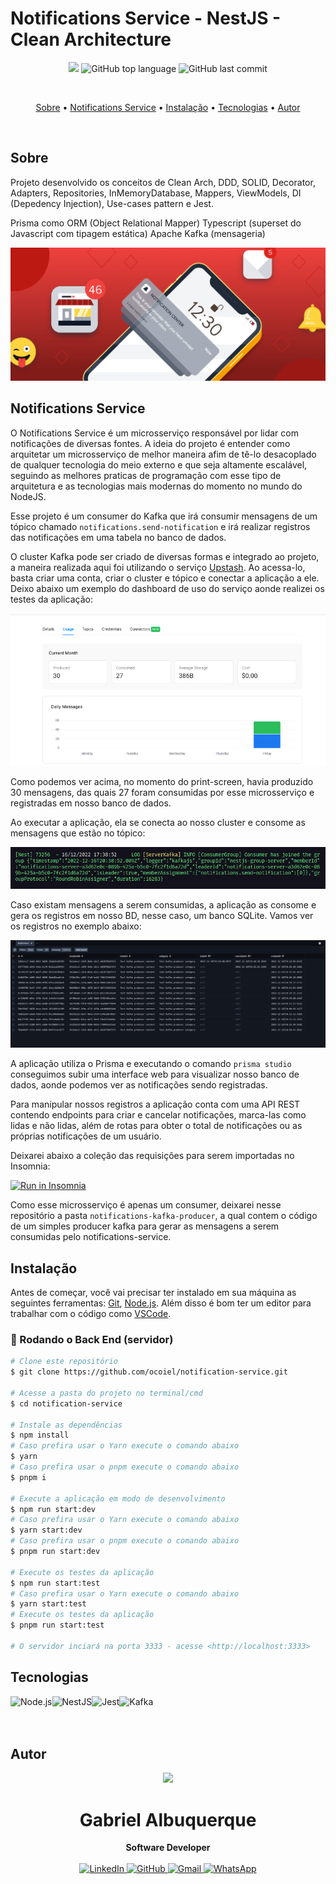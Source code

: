 # Notifications Service - NestJS - Clean Architecture

<p align="center">
  <img src="https://img.shields.io/static/v1?label=Notifications&message=Service&color=blueviolet&style=for-the-badge"/>
  <img alt="GitHub top language" src="https://img.shields.io/github/languages/top/ocoiel/notification-service?color=blueviolet&logo=TypeScript&logoColor=white&style=for-the-badge">
  <img alt="GitHub last commit" src="https://img.shields.io/github/last-commit/ocoiel/notification-service?color=blueviolet&style=for-the-badge">
</p>
<br>

<p align="center">
  <a href="#sobre">Sobre</a> •
  <a href="#notifications-service">Notifications Service</a> •
  <a href="#instalação">Instalação</a> •
  <a href="#tecnologias">Tecnologias</a> •
  <a href="#autor">Autor</a>
</p>

<br>

## Sobre

Projeto desenvolvido os conceitos de Clean Arch, DDD, SOLID, Decorator, Adapters, Repositories, InMemoryDatabase, Mappers, ViewModels, DI (Depedency Injection), Use-cases pattern e Jest.

Prisma como ORM (Object Relational Mapper)
Typescript (superset do Javascript com tipagem estática)
Apache Kafka (mensageria)

<img src="./readme/wallpaper.png" alt="Wallpaper" />

## Notifications Service

O Notifications Service é um microsserviço responsável por lidar com notificações de diversas fontes. A ideia do projeto é entender como arquitetar um microsserviço de melhor maneira afim de tê-lo desacoplado de qualquer tecnologia do meio externo e que seja altamente escalável, seguindo as melhores praticas de programação com esse tipo de arquitetura e as tecnologias mais modernas do momento no mundo do NodeJS.

Esse projeto é um consumer do Kafka que irá consumir mensagens de um tópico chamado `notifications.send-notification` e irá realizar registros das notificações em uma tabela no banco de dados.

O cluster Kafka pode ser criado de diversas formas e integrado ao projeto, a maneira realizada aqui foi utilizando o serviço [Upstash](https://console.upstash.com/kafka). Ao acessa-lo, basta criar uma conta, criar o cluster e tópico e conectar a aplicação a ele. Deixo abaixo um exemplo do dashboard de uso do serviço aonde realizei os testes da aplicação:

![Upstash Dashboard](./readme/upstash-dash.png)

Como podemos ver acima, no momento do print-screen, havia produzido 30 mensagens, das quais 27 foram consumidas por esse microsserviço e registradas em nosso banco de dados.

Ao executar a aplicação, ela se conecta ao nosso cluster e consome as mensagens que estão no tópico:

![App start log](./readme/app-start-log.png)

Caso existam mensagens a serem consumidas, a aplicação as consome e gera os registros em nosso BD, nesse caso, um banco SQLite. Vamos ver os registros no exemplo abaixo:

![Notification table](./readme/notifications-table.png)

A aplicação utiliza o Prisma e executando o comando `prisma studio` conseguimos subir uma interface web para visualizar nosso banco de dados, aonde podemos ver as notificações sendo registradas.

Para manipular nossos registros a aplicação conta com uma API REST contendo endpoints para criar e cancelar notificações, marca-las como lidas e não lidas, além de rotas para obter o total de notificações ou as próprias notificações de um usuário.

Deixarei abaixo a coleção das requisições para serem importadas no Insomnia:

[![Run in Insomnia](https://insomnia.rest/images/run.svg)](./readme/endpoints.json)

Como esse microsserviço é apenas um consumer, deixarei nesse repositório a pasta `notifications-kafka-producer`, a qual contem o código de um simples producer kafka para gerar as mensagens a serem consumidas pelo notifications-service.

## Instalação

Antes de começar, você vai precisar ter instalado em sua máquina as seguintes ferramentas:
[Git](https://git-scm.com), [Node.js](https://nodejs.org/en/).
Além disso é bom ter um editor para trabalhar com o código como [VSCode](https://code.visualstudio.com/).

### 🎲 Rodando o Back End (servidor)

```bash
# Clone este repositório
$ git clone https://github.com/ocoiel/notification-service.git

# Acesse a pasta do projeto no terminal/cmd
$ cd notification-service

# Instale as dependências
$ npm install
# Caso prefira usar o Yarn execute o comando abaixo
$ yarn
# Caso prefira usar o pnpm execute o comando abaixo
$ pnpm i

# Execute a aplicação em modo de desenvolvimento
$ npm run start:dev
# Caso prefira usar o Yarn execute o comando abaixo
$ yarn start:dev
# Caso prefira usar o pnpm execute o comando abaixo
$ pnpm run start:dev

# Execute os testes da aplicação
$ npm run start:test
# Caso prefira usar o Yarn execute o comando abaixo
$ yarn start:test
# Execute os testes da aplicação
$ pnpm run start:test

# O servidor inciará na porta 3333 - acesse <http://localhost:3333>
```

## Tecnologias

<img align="left" src="https://profilinator.rishav.dev/skills-assets/nodejs-original-wordmark.svg" alt="Node.js" height="75" />

<img align="left" src="https://p1-jj.byteimg.com/tos-cn-i-t2oaga2asx/gold-user-assets/2017/8/30/ccdab75832d3da51023b07c109c3971a~tplv-t2oaga2asx-image.image" alt="NestJS" height="75"/>

<img align="left" src="https://images.velog.io/images/euneun/post/e030edaf-3157-480c-9b86-fc4e7846f9c5/jest.png" alt="Jest" height="75" />

<img align="left" src="https://upload.wikimedia.org/wikipedia/commons/thumb/5/53/Apache_kafka_wordtype.svg/2560px-Apache_kafka_wordtype.svg.png" alt="Kafka" height="75" />

<br><br><br>

## Autor

<div align="center">
<img src="https://images.weserv.nl/?url=avatars.githubusercontent.com/u/33906351?v=4&h=100&w=100&fit=cover&mask=circle&maxage=7d" />
<h1>Gabriel Albuquerque</h1>
<strong>Software Developer</strong>
<br/>
<br/>

<a href="https://linkedin.com/in/albuquerque-gabrielc" target="_blank">
<img alt="LinkedIn" src="https://img.shields.io/badge/linkedin-%230077B5.svg?style=for-the-badge&logo=linkedin&logoColor=white"/>
</a>

<a href="https://github.com/ocoiel" target="_blank">
<img alt="GitHub" src="https://img.shields.io/badge/github-%23121011.svg?style=for-the-badge&logo=github&logoColor=white"/>
</a>

<a href="mailto:albuquerque.gabrielc@gmail.com?subject=Fala%20Dev" target="_blank">
<img alt="Gmail" src="https://img.shields.io/badge/Gmail-D14836?style=for-the-badge&logo=gmail&logoColor=white" />
</a>

<a href="https://api.whatsapp.com/send?phone=5521990363677" target="_blank">
<img alt="WhatsApp" src="https://img.shields.io/badge/WhatsApp-25D366?style=for-the-badge&logo=whatsapp&logoColor=white"/>
</a>

<br/>
<br/>
</div>
